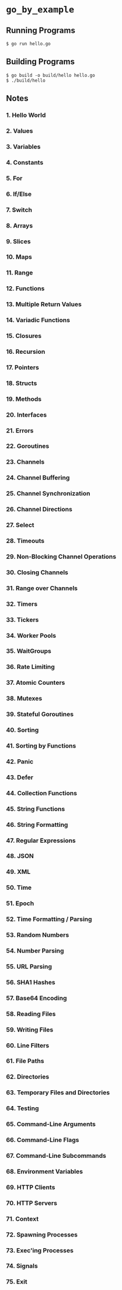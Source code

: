 # `go_by_example`

## Running Programs

```text
$ go run hello.go
```

## Building Programs

```text
$ go build -o build/hello hello.go
$ ./build/hello
```

## Notes

### 1. Hello World

### 2. Values

### 3. Variables

### 4. Constants

### 5. For

### 6. If/Else

### 7. Switch

### 8. Arrays

### 9. Slices

### 10. Maps

### 11. Range

### 12. Functions

### 13. Multiple Return Values

### 14. Variadic Functions

### 15. Closures

### 16. Recursion

### 17. Pointers

### 18. Structs

### 19. Methods

### 20. Interfaces

### 21. Errors

### 22. Goroutines

### 23. Channels

### 24. Channel Buffering

### 25. Channel Synchronization

### 26. Channel Directions

### 27. Select

### 28. Timeouts

### 29. Non-Blocking Channel Operations

### 30. Closing Channels

### 31. Range over Channels

### 32. Timers

### 33. Tickers

### 34. Worker Pools

### 35. WaitGroups

### 36. Rate Limiting

### 37. Atomic Counters

### 38. Mutexes

### 39. Stateful Goroutines

### 40. Sorting

### 41. Sorting by Functions

### 42. Panic

### 43. Defer

### 44. Collection Functions

### 45. String Functions

### 46. String Formatting

### 47. Regular Expressions

### 48. JSON

### 49. XML

### 50. Time

### 51. Epoch

### 52. Time Formatting / Parsing

### 53. Random Numbers

### 54. Number Parsing

### 55. URL Parsing

### 56. SHA1 Hashes

### 57. Base64 Encoding

### 58. Reading Files

### 59. Writing Files

### 60. Line Filters

### 61. File Paths

### 62. Directories

### 63. Temporary Files and Directories

### 64. Testing

### 65. Command-Line Arguments

### 66. Command-Line Flags

### 67. Command-Line Subcommands

### 68. Environment Variables

### 69. HTTP Clients

### 70. HTTP Servers

### 71. Context

### 72. Spawning Processes

### 73. Exec'ing Processes

### 74. Signals

### 75. Exit
